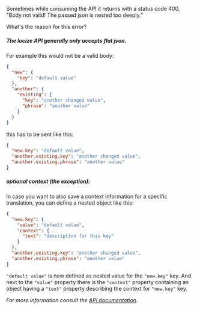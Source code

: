 Sometimes while consuming the API it returns with a status code 400, "Body not valid! The passed json is nested too deeply."

What's the reason for this error?

##### The locize API generally only accepts flat json.

For example this would not be a valid body:

```json
{
  "new": {
    "key": "default value"
  },
  "another": {
    "existing": {
      "key": "another changed value",
      "phrase": "another value"
    }
  }
}
```

this has to be sent like this:

```json
{
  "new.key": "default value",
  "another.existing.key": "another changed value",
  "another.existing.phrase": "another value"
}
```


##### optional context (the exception):
In case you want to also save a context information for a specific translation, you can define a nested object like this:


```json
{
  "new.key": {
    "value": "default value",
    "context": {
      "text": "description for this key"
    }
  },
  "another.existing.key": "another changed value",
  "another.existing.phrase": "another value"
}
```
`"default value"` is now defined as nested value for the `"new.key"` key. And next to the `"value"` property there is the `"context"` property containing an object having a `"text"` property describing the context for `"new.key"` key.



*For more information consult the [API documentation](https://docs.locize.com/api.html#updateremove-translations).*